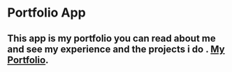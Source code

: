 # Portfolio App 

## This app is my portfolio you can read about me and see my experience and the projects i do . [My Portfolio](https://alirezasoltanian.ir).


